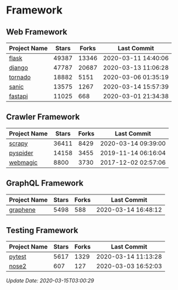 # Framework

## Web Framework

| Project Name | Stars | Forks | Last Commit |
| ------------ | ----- | ----- | ----------- |
| [flask](https://github.com/pallets/flask) | 49387 | 13346 | 2020-03-11 14:40:06 |
| [django](https://github.com/django/django) | 47787 | 20687 | 2020-03-13 11:06:28 |
| [tornado](https://github.com/tornadoweb/tornado) | 18882 | 5151 | 2020-03-06 01:35:19 |
| [sanic](https://github.com/huge-success/sanic) | 13575 | 1267 | 2020-03-14 15:57:39 |
| [fastapi](https://github.com/tiangolo/fastapi) | 11025 | 668 | 2020-03-01 21:34:38 |

## Crawler Framework

| Project Name | Stars | Forks | Last Commit |
| ------------ | ----- | ----- | ----------- |
| [scrapy](https://github.com/scrapy/scrapy) | 36411 | 8429 | 2020-03-14 09:39:00 |
| [pyspider](https://github.com/binux/pyspider) | 14158 | 3455 | 2019-11-14 06:16:04 |
| [webmagic](https://github.com/code4craft/webmagic) | 8800 | 3730 | 2017-12-02 02:57:06 |

## GraphQL Framework

| Project Name | Stars | Forks | Last Commit |
| ------------ | ----- | ----- | ----------- |
| [graphene](https://github.com/graphql-python/graphene) | 5498 | 588 | 2020-03-14 16:48:12 |

## Testing Framework

| Project Name | Stars | Forks | Last Commit |
| ------------ | ----- | ----- | ----------- |
| [pytest](https://github.com/pytest-dev/pytest) | 5617 | 1329 | 2020-03-14 11:13:28 |
| [nose2](https://github.com/nose-devs/nose2) | 607 | 127 | 2020-03-03 16:52:03 |

*Update Date: 2020-03-15T03:00:29*